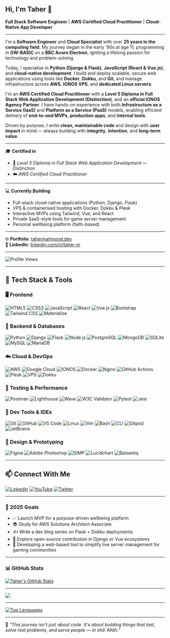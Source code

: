 ## Hi, I'm Taher 👋  

**Full Stack Software Engineer** | **AWS Certified Cloud Practitioner** | **Cloud-Native App Developer**

---

I'm a **Software Engineer** and **Cloud Specialist** with over **25 years in the computing field**. My journey began in the early '90s at age 11, programming in **GW-BASIC** on a **BBC Acorn Electron**, igniting a lifelong passion for technology and problem-solving.

Today, I specialise in **Python (Django & Flask)**, **JavaScript (React & Vue.js)**, and **cloud-native development**. I build and deploy scalable, secure web applications using tools like **Docker**, **Dokku**, and **Git**, and manage infrastructure across **AWS**, **IONOS VPS**, and **dedicated Linux servers**.

I'm an **AWS Certified Cloud Practitioner** with a **Level 5 Diploma in Full Stack Web Application Development (Distinction)**, and an **official IONOS Agency Partner**. I have hands-on experience with both **Infrastructure as a Service (IaaS)** and **Platform as a Service (PaaS)** models, enabling efficient delivery of **end-to-end MVPs**, **production apps**, and **internal tools**.

Driven by purpose, I write **clean, maintainable code** and design with **user impact** in mind — always building with **integrity**, **intention**, and **long-term value**.

---

🎓 **Certified in**  
- 🧠 *Level 5 Diploma in Full Stack Web Application Development* — Distinction  
- ☁️ *AWS Certified Cloud Practitioner*

---

💻 **Currently Building**  
- Full-stack cloud-native applications (Python, Django, Flask)  
- VPS & containerised hosting with Docker, Dokku & Plesk  
- Interactive MVPs using Tailwind, Vue, and React  
- Private SaaS-style tools for game server management  
- Personal wellbeing platform (faith-based)

---

🌐 **Portfolio**: [tahermahmood.dev](https://www.tahermahmood.dev)  
📇 **LinkedIn**: [linkedin.com/in/taher-m](https://www.linkedin.com/in/taher-m)  

---

![Profile Views](https://komarev.com/ghpvc/?username=TaherCCG&color=blueviolet&style=flat-square)

---
## 🧰 Tech Stack & Tools

### 🖥️ Frontend  
![HTML5](https://img.shields.io/badge/HTML5-E34F26?logo=html5&logoColor=white&style=flat-square)
![CSS3](https://img.shields.io/badge/CSS3-1572B6?logo=css3&logoColor=white&style=flat-square)
![JavaScript](https://img.shields.io/badge/JavaScript-F7DF1E?logo=javascript&logoColor=black&style=flat-square)
![React](https://img.shields.io/badge/React-20232A?logo=react&logoColor=61DAFB&style=flat-square)
![Vue.js](https://img.shields.io/badge/Vue.js-35495E?logo=vuedotjs&logoColor=4FC08D&style=flat-square)
![Bootstrap](https://img.shields.io/badge/Bootstrap-563D7C?logo=bootstrap&logoColor=white&style=flat-square)
![Tailwind CSS](https://img.shields.io/badge/Tailwind_CSS-06B6D4?logo=tailwindcss&logoColor=white&style=flat-square)
![Materialize](https://img.shields.io/badge/Materialize-EE6E73?logo=materialdesign&logoColor=white&style=flat-square)

### 🔧 Backend & Databases   
![Python](https://img.shields.io/badge/Python-3776AB?logo=python&logoColor=white&style=flat-square)
![Django](https://img.shields.io/badge/Django-092E20?logo=django&logoColor=white&style=flat-square)
![Flask](https://img.shields.io/badge/Flask-000000?logo=flask&logoColor=white&style=flat-square)
![Node.js](https://img.shields.io/badge/Node.js-339933?logo=nodedotjs&logoColor=white&style=flat-square)
![PostgreSQL](https://img.shields.io/badge/PostgreSQL-336791?logo=postgresql&logoColor=white&style=flat-square)
![MongoDB](https://img.shields.io/badge/MongoDB-47A248?logo=mongodb&logoColor=white&style=flat-square)
![SQLite](https://img.shields.io/badge/SQLite-003B57?logo=sqlite&logoColor=white&style=flat-square)
![MySQL](https://img.shields.io/badge/MySQL-4479A1?logo=mysql&logoColor=white&style=flat-square)
![MariaDB](https://img.shields.io/badge/MariaDB-003545?logo=mariadb&logoColor=white&style=flat-square)


### ☁️ Cloud & DevOps  
![AWS](https://img.shields.io/badge/AWS-232F3E?logo=amazon-aws&logoColor=white&style=flat-square)
![Google Cloud](https://img.shields.io/badge/Google_Cloud-4285F4?logo=google-cloud&logoColor=white&style=flat-square)
![IONOS](https://img.shields.io/badge/IONOS-0011FF?style=flat-square)
![Docker](https://img.shields.io/badge/Docker-2496ED?logo=docker&logoColor=white&style=flat-square)
![Nginx](https://img.shields.io/badge/Nginx-009639?logo=nginx&logoColor=white&style=flat-square)
![GitHub Actions](https://img.shields.io/badge/GitHub%20Actions-2088FF?logo=githubactions&logoColor=white&style=flat-square)
![Plesk](https://img.shields.io/badge/Plesk-52BAD5?style=flat-square)
![VPS](https://img.shields.io/badge/VPS-333333?style=flat-square)
![Dokku](https://img.shields.io/badge/Dokku-7B519D?style=flat-square)

### 🧪 Testing & Performance  
![Postman](https://img.shields.io/badge/Postman-FF6C37?logo=postman&logoColor=white&style=flat-square)
![Lighthouse](https://img.shields.io/badge/Lighthouse-111827?logo=lighthouse&logoColor=white&style=flat-square)
![Wave](https://img.shields.io/badge/WAVE%20Tool-6C63FF?style=flat-square)
![W3C Validator](https://img.shields.io/badge/W3C_Validator-005A9C?style=flat-square)
![Pytest](https://img.shields.io/badge/Pytest-0A9EDC?logo=pytest&logoColor=white&style=flat-square)
![Jest](https://img.shields.io/badge/Jest-C21325?logo=jest&logoColor=white&style=flat-square)

### 🔧 Dev Tools & IDEs  
![Git](https://img.shields.io/badge/Git-F05032?logo=git&logoColor=white&style=flat-square)
![GitHub](https://img.shields.io/badge/GitHub-181717?logo=github&logoColor=white&style=flat-square)
![VS Code](https://img.shields.io/badge/VS%20Code-007ACC?logo=visualstudiocode&logoColor=white&style=flat-square)
![Linux](https://img.shields.io/badge/Linux-FCC624?logo=linux&logoColor=black&style=flat-square)
![Vim](https://img.shields.io/badge/Vim-019733?logo=vim&logoColor=white&style=flat-square)
![Bash](https://img.shields.io/badge/Bash-4EAA25?logo=gnubash&logoColor=white&style=flat-square)
![CLI](https://img.shields.io/badge/CLI-Terminal-2C2C2C?style=flat-square)
![Gitpod](https://img.shields.io/badge/Gitpod-FFAE33?logo=gitpod&logoColor=black&style=flat-square)
![JetBrains](https://img.shields.io/badge/JetBrains-000000?logo=jetbrains&logoColor=white&style=flat-square)

### 🎨 Design & Prototyping  
![Figma](https://img.shields.io/badge/Figma-F24E1E?logo=figma&logoColor=white&style=flat-square)
![Adobe Photoshop](https://img.shields.io/badge/Photoshop-31A8FF?logo=adobephotoshop&logoColor=white&style=flat-square)
![GIMP](https://img.shields.io/badge/GIMP-5C5543?logo=gimp&logoColor=white&style=flat-square)
![Lucidchart](https://img.shields.io/badge/Lucidchart-FF9E1B?logo=lucidchart&logoColor=white&style=flat-square)
![Balsamiq](https://img.shields.io/badge/Balsamiq-FF5100?logo=balsamiq&logoColor=white&style=flat-square)

---

## 📫 Connect With Me

[![LinkedIn](https://img.shields.io/badge/LinkedIn-0077B5?logo=linkedin&logoColor=white&style=flat-square)](https://www.linkedin.com/in/taher-m)
[![YouTube](https://img.shields.io/badge/YouTube-FF0000?logo=youtube&logoColor=white&style=flat-square)](https://www.youtube.com/c/@ChaosCrewGaming)
[![Twitter](https://img.shields.io/badge/Twitter-1DA1F2?logo=twitter&logoColor=white&style=flat-square)](https://www.twitter.com/taher-m)

---

### 🎯 2025 Goals  
- ✅ Launch MVP for a purpose-driven wellbeing platform  
- 📚 Study for AWS Solutions Architect Associate  
- ✍️ Write a dev blog series on Flask + Dokku deployments
- 🌱 Explore open-source contribution in Django or Vue ecosystems
- 🚧 Developing a web-based tool to simplify live server management for gaming communities

---

### 📊 GitHub Stats  
<p align="left">
<a href="http://www.github.com/TaherCCG"><img src="https://github-readme-stats.vercel.app/api?username=TaherCCG&show_icons=true&count_private=true&title_color=a855f7&text_color=ffffff&icon_color=a855f7&bg_color=22272e&hide_border=true" alt="Taher's GitHub Stats" /></a>
</p>

---

<p align="left">
<a href="http://www.github.com/TaherCCG"><img src="https://github-readme-streak-stats.herokuapp.com/?user=TaherCCG&stroke=ffffff&background=22272e&ring=a855f7&fire=a855f7&currStreakNum=ffffff&currStreakLabel=a855f7&sideNums=ffffff&sideLabels=ffffff&dates=ffffff&hide_border=true" /></a>
</p>

---

<p align="left">
<a href="https://github.com/TaherCCG"><img src="https://github-readme-stats.vercel.app/api/top-langs/?username=TaherCCG&langs_count=10&title_color=a855f7&text_color=ffffff&icon_color=a855f7&bg_color=22272e&hide_border=true&locale=en&custom_title=Top%20Languages" alt="Top Languages" /></a>
</p>

---

📝 *“This journey isn't just about code. It's about building things that last, solve real problems, and serve people — in shāʾ Allāh.”*
